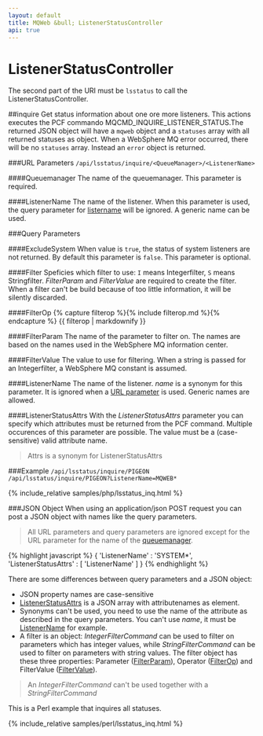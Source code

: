 ```yaml
---
layout: default
title: MQWeb &bull; ListenerStatusController
api: true
---
```

ListenerStatusController
========================

The second part of the URI must be `lsstatus` to call the 
ListenerStatusController.

##<a name="inquire"></a>inquire
Get status information about one ore more listeners. This actions executes the
PCF commando MQCMD_INQUIRE_LISTENER_STATUS.The returned JSON object will have a 
`mqweb` object and a `statuses` array with all returned statuses as object. 
When a WebSphere MQ error occurred, there will be no `statuses` array.
Instead an `error` object is returned.

###<a name="inquireURL"></a>URL Parameters
`/api/lsstatus/inquire/<QueueManager>/<ListenerName>`

####<a name="inquireURLQueueManager"></a>Queuemanager
The name of the queuemanager. This parameter is required.

####<a name="inquireURLListenerName"></a>ListenerName
The name of the listener. When this parameter is used, the query parameter for 
[listername](#inquireQueryListenerName) will be ignored. A generic name can be
used.

###<a name="inquireQuery"></a>Query Parameters

####<a name="inquireQueryExcludeSystem"></a>ExcludeSystem
When value is `true`, the status of system listeners are not returned. By 
default this parameter is `false`. This parameter is optional.

####<a name="inquireQueryFilter"></a>Filter
Speficies which filter to use: `I` means Integerfilter, `S` means Stringfilter.
*FilterParam* and *FilterValue* are required to create the filter. When a filter can't be build
because of too little information, it will be silently discarded.

####<a name="inquireQueryFilterOp"></a>FilterOp
{% capture filterop %}{% include filterop.md %}{% endcapture %}
{{ filterop | markdownify }}

####<a name="inquireQueryFilterParam"></a>FilterParam
The name of the parameter to filter on. The names are based on the names used in the WebSphere MQ information center.

####<a name="inquireQueryFilterValue"></a>FilterValue
The value to use for filtering. When a string is passed for an Integerfilter, a WebSphere MQ constant is assumed.

####<a name="inquireQueryListenerName"></a>ListenerName
The name of the listener. *name* is a synonym for this parameter. It is ignored
when a [URL parameter](#inquireURLListenerName) is used. Generic names are 
allowed.

####<a name="inqueryQueryListenerStatusAttrs"></a>ListenerStatusAttrs
With the *ListenerStatusAttrs* parameter you can specify which attributes must 
be returned from the PCF command. Multiple occurences of this parameter are 
possible. The value must be a (case-sensitive) valid attribute name.

> Attrs is a synonym for ListenerStatusAttrs
    
###<a name="inquireExample"></a>Example
`/api/lsstatus/inquire/PIGEON`  
`/api/lsstatus/inquire/PIGEON?ListenerName=MQWEB*`

{% include_relative samples/php/lsstatus_inq.html %}

###<a name="inquireJSON"></a>JSON Object
When using an application/json POST request you can post a JSON object with 
names like the query parameters.

> All URL parameters and query parameters are ignored except for the URL 
> parameter for the name of the [queuemanager](#inquireUrlQueueManager).

{% highlight javascript %}
{
  'ListenerName' : 'SYSTEM*',
  'ListenerStatusAttrs' : [
    'ListenerName'
  ]
}
{% endhighlight %}

There are some differences between query parameters and a JSON object:

+ JSON property names are case-sensitive
+ [ListenerStatusAttrs](#inquireQueryListenerStatusAttrs) is a JSON array with 
  attributenames as element.
+ Synonyms can't be used, you need to use the name of the attribute
  as described in the query parameters. You can't use *name*, it must be 
  [ListenerName](#inquireQueryListenerName) for example.
+ A filter is an object: *IntegerFilterCommand* can be used to filter on parameters which has
  integer values, while *StringFilterCommand* can be used to filter on parameters with string values.
  The filter object has these three properties: Parameter ([FilterParam](#inquireQueryFilterParam)), 
  Operator ([FilterOp](#inquireQueryFilterOp)) and FilterValue ([FilterValue](#inquireQueryFilterValue)).

> An *IntegerFilterCommand* can't be used together with a *StringFilterCommand*

This is a Perl example that inquires all statuses.

{% include_relative samples/perl/lsstatus_inq.html %}

